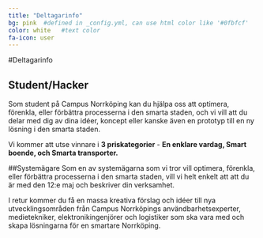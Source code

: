 ```yaml
---
title: "Deltagarinfo"
bg: pink  #defined in _config.yml, can use html color like '#0fbfcf'
color: white   #text color
fa-icon: user
---
```


#Deltagarinfo


## Student/Hacker
Som student på Campus Norrköping kan du hjälpa oss att optimera, förenkla, eller förbättra processerna i den smarta staden, och vi vill att du delar med dig av dina idéer, koncept eller kanske även en prototyp till en ny lösning i den smarta staden. 

Vi kommer att utse vinnare i **3 priskategorier** - **En enklare vardag, Smart boende, och Smarta transporter.**

##Systemägare
Som en av systemägarna som vi tror vill optimera, förenkla, eller förbättra processerna i den smarta staden, vill vi helt enkelt att att du är med den 12:e maj och beskriver din verksamhet.  

I retur kommer du få en massa kreativa förslag och idéer till nya utvecklingsområden från Campus Norrköpings användbarhetsexperter, medietekniker, elektronikingenjörer och logistiker som ska vara med och skapa lösningarna för en smartare Norrköping.